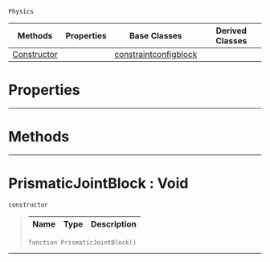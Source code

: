  `Physics`

|Methods|Properties|Base Classes|Derived Classes|
|---|---|---|---|
|[ Constructor](prismaticjointblock.md#prismaticjointblock-void)| |[constraintconfigblock](constraintconfigblock.md)| |


 #  Properties


---  
 #  Methods


---  
 #  PrismaticJointBlock : Void

 `constructor`

> 
> |Name|Type|Description|
> |---|---|---|
> ``` lang=cpp, name=Nada
> function PrismaticJointBlock()
> ``` 


---  
 

 